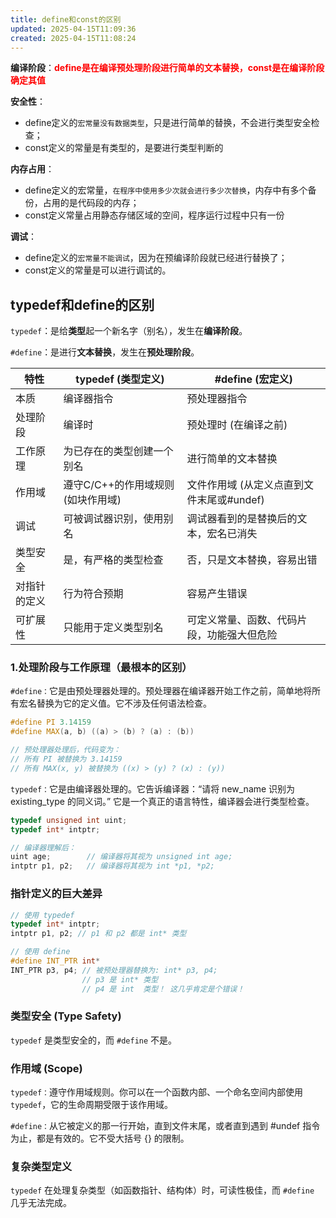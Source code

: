```yaml
---
title: define和const的区别
updated: 2025-04-15T11:09:36
created: 2025-04-15T11:08:24
---
```


**编译阶段**：<strong style="color:red">define是在编译预处理阶段进行简单的文本替换，const是在编译阶段确定其值</strong>

**安全性**：
- define定义的`宏常量没有数据类型`，只是进行简单的替换，不会进行类型安全检查；
- const定义的常量是有类型的，是要进行类型判断的

**内存占用**：
- define定义的宏常量，`在程序中使用多少次就会进行多少次替换`，内存中有多个备份，占用的是代码段的内存；
- const定义常量占用静态存储区域的空间，程序运行过程中只有一份

**调试**：
- define定义的`宏常量不能调试`，因为在预编译阶段就已经进行替换了；
- const定义的常量是可以进行调试的。

## typedef和define的区别
`typedef`：是给**类型**起一个新名字（别名），发生在**编译阶段**。

`#define`：是进行**文本替换**，发生在**预处理阶段**。


|特性|	typedef (类型定义)|	#define (宏定义)
|------------|-----------------|---------------|
|本质	|编译器指令	|预处理器指令
|处理阶段|	编译时|	预处理时 (在编译之前)
|工作原理	|为已存在的类型创建一个别名	|进行简单的文本替换
|作用域	|遵守C/C++的作用域规则 (如块作用域)	|文件作用域 (从定义点直到文件末尾或#undef)
|调试	|可被调试器识别，使用别名	|调试器看到的是替换后的文本，宏名已消失
|类型安全|	是，有严格的类型检查|	否，只是文本替换，容易出错
|对指针的定义	|行为符合预期	|容易产生错误
|可扩展性	|只能用于定义类型别名	|可定义常量、函数、代码片段，功能强大但危险


### 1.处理阶段与工作原理（最根本的区别）
`#define：`它是由预处理器处理的。预处理器在编译器开始工作之前，简单地将所有宏名替换为它的定义值。它不涉及任何语法检查。
```c++
#define PI 3.14159
#define MAX(a, b) ((a) > (b) ? (a) : (b))

// 预处理器处理后，代码变为：
// 所有 PI 被替换为 3.14159
// 所有 MAX(x, y) 被替换为 ((x) > (y) ? (x) : (y))
```

`typedef：`它是由编译器处理的。它告诉编译器：“请将 new_name 识别为 existing_type 的同义词。” 它是一个真正的语言特性，编译器会进行类型检查。
```c++
typedef unsigned int uint;
typedef int* intptr;

// 编译器理解后：
uint age;        // 编译器将其视为 unsigned int age;
intptr p1, p2;   // 编译器将其视为 int *p1, *p2;
```
### 指针定义的巨大差异
```c++
// 使用 typedef
typedef int* intptr;
intptr p1, p2; // p1 和 p2 都是 int* 类型

// 使用 define
#define INT_PTR int*
INT_PTR p3, p4; // 被预处理器替换为: int* p3, p4;
                // p3 是 int* 类型
                // p4 是 int  类型！ 这几乎肯定是个错误！
```
### 类型安全 (Type Safety)
`typedef` 是类型安全的，而 `#define` 不是。

### 作用域 (Scope)
`typedef：`遵守作用域规则。你可以在一个函数内部、一个命名空间内部使用 `typedef`，它的生命周期受限于该作用域。

`#define：`从它被定义的那一行开始，直到文件末尾，或者直到遇到 #undef 指令为止，都是有效的。它不受大括号 {} 的限制。

### 复杂类型定义
`typedef` 在处理复杂类型（如函数指针、结构体）时，可读性极佳，而 `#define` 几乎无法完成。